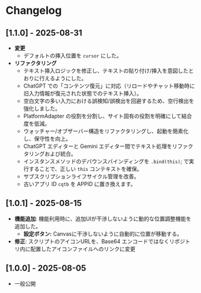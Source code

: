 # Changelog

## [1.1.0] - 2025-08-31
- **変更**
  - デフォルトの挿入位置を `cursor` にした。
- **リファクタリング**
  - テキスト挿入ロジックを修正し、テキストの貼り付け/挿入を意図したとおりに行えるようにした。
  - ChatGPT での「コンテンツ復元」に対応（リロードやチャット移動時に旧入力情報が復元された状態でのテキスト挿入）。
  - 空白文字の多い入力における誤検知/誤検出を回避するため、空行検出を強化しました。
  - PlatformAdapter の役割を分割し、サイト固有の役割を明確にして結合度を低減。
  - ウォッチャー/オブザーバー構造をリファクタリングし、起動を簡素化し、保守性を向上。
  - ChatGPT エディターと Gemini エディター間でテキスト処理をリファクタリングおよび統合。
  - インスタンスメソッドのデバウンスバインディングを `.bind(this)`; で実行することで、正しい `this` コンテキストを確保。
  - サブスクリプションライフサイクル管理を改善。
  - 古いアプリ ID `cqtb` を APPID に置き換えます。

## [1.0.1] - 2025-08-15
- **機能追加**: 機能利用時に、追加UIが干渉しないように動的な位置調整機能を追加した。
  - **設定ボタン:** Canvasに干渉しないように自動的に位置が移動する。
- **修正**: スクリプトのアイコンURLを、Base64 エンコードではなくリポジトリ内に配置したアイコンファイルへのリンクに変更

## [1.0.0] - 2025-08-05
- 一般公開